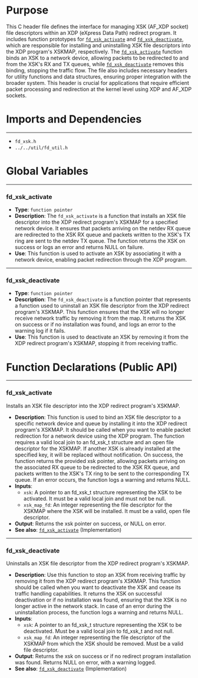 # Purpose
This C header file defines the interface for managing XSK (AF_XDP socket) file descriptors within an XDP (eXpress Data Path) redirect program. It includes function prototypes for [`fd_xsk_activate`](#fd_xsk_activate) and [`fd_xsk_deactivate`](#fd_xsk_deactivate), which are responsible for installing and uninstalling XSK file descriptors into the XDP program's XSKMAP, respectively. The [`fd_xsk_activate`](#fd_xsk_activate) function binds an XSK to a network device, allowing packets to be redirected to and from the XSK's RX and TX queues, while [`fd_xsk_deactivate`](#fd_xsk_deactivate) removes this binding, stopping the traffic flow. The file also includes necessary headers for utility functions and data structures, ensuring proper integration with the broader system. This header is crucial for applications that require efficient packet processing and redirection at the kernel level using XDP and AF_XDP sockets.
# Imports and Dependencies

---
- `fd_xsk.h`
- `../../util/fd_util.h`


# Global Variables

---
### fd\_xsk\_activate
- **Type**: `function pointer`
- **Description**: The `fd_xsk_activate` is a function that installs an XSK file descriptor into the XDP redirect program's XSKMAP for a specified network device. It ensures that packets arriving on the netdev RX queue are redirected to the XSK RX queue and packets written to the XSK's TX ring are sent to the netdev TX queue. The function returns the XSK on success or logs an error and returns NULL on failure.
- **Use**: This function is used to activate an XSK by associating it with a network device, enabling packet redirection through the XDP program.


---
### fd\_xsk\_deactivate
- **Type**: `function pointer`
- **Description**: The `fd_xsk_deactivate` is a function pointer that represents a function used to uninstall an XSK file descriptor from the XDP redirect program's XSKMAP. This function ensures that the XSK will no longer receive network traffic by removing it from the map. It returns the XSK on success or if no installation was found, and logs an error to the warning log if it fails.
- **Use**: This function is used to deactivate an XSK by removing it from the XDP redirect program's XSKMAP, stopping it from receiving traffic.


# Function Declarations (Public API)

---
### fd\_xsk\_activate<!-- {{#callable_declaration:fd_xsk_activate}} -->
Installs an XSK file descriptor into the XDP redirect program's XSKMAP.
- **Description**: This function is used to bind an XSK file descriptor to a specific network device and queue by installing it into the XDP redirect program's XSKMAP. It should be called when you want to enable packet redirection for a network device using the XDP program. The function requires a valid local join to an fd_xsk_t structure and an open file descriptor for the XSKMAP. If another XSK is already installed at the specified key, it will be replaced without notification. On success, the function returns the provided xsk pointer, allowing packets arriving on the associated RX queue to be redirected to the XSK RX queue, and packets written to the XSK's TX ring to be sent to the corresponding TX queue. If an error occurs, the function logs a warning and returns NULL.
- **Inputs**:
    - `xsk`: A pointer to an fd_xsk_t structure representing the XSK to be activated. It must be a valid local join and must not be null.
    - `xsk_map_fd`: An integer representing the file descriptor for the XSKMAP where the XSK will be installed. It must be a valid, open file descriptor.
- **Output**: Returns the xsk pointer on success, or NULL on error.
- **See also**: [`fd_xsk_activate`](fd_xdp_redirect_user.c.driver.md#fd_xsk_activate)  (Implementation)


---
### fd\_xsk\_deactivate<!-- {{#callable_declaration:fd_xsk_deactivate}} -->
Uninstalls an XSK file descriptor from the XDP redirect program's XSKMAP.
- **Description**: Use this function to stop an XSK from receiving traffic by removing it from the XDP redirect program's XSKMAP. This function should be called when you want to deactivate the XSK and cease its traffic handling capabilities. It returns the XSK on successful deactivation or if no installation was found, ensuring that the XSK is no longer active in the network stack. In case of an error during the uninstallation process, the function logs a warning and returns NULL.
- **Inputs**:
    - `xsk`: A pointer to an fd_xsk_t structure representing the XSK to be deactivated. Must be a valid local join to fd_xsk_t and not null.
    - `xsk_map_fd`: An integer representing the file descriptor of the XSKMAP from which the XSK should be removed. Must be a valid file descriptor.
- **Output**: Returns the xsk on success or if no redirect program installation was found. Returns NULL on error, with a warning logged.
- **See also**: [`fd_xsk_deactivate`](fd_xdp_redirect_user.c.driver.md#fd_xsk_deactivate)  (Implementation)


